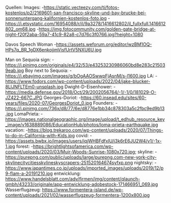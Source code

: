 Quellen:
Images: -https://static.vecteezy.com/ti/fotos-kostenlos/p2/2169601-san-francisco-skyline-und-bay-brucke-bei-sonnenuntergang-kalifornien-kostenlos-foto.jpg -https://i.etsystatic.com/16954088/r/il/9a3278/1416612802/il_fullxfull.1416612802_om68.jpg -https://img.fotocommunity.com/golden-gate-bridge-at-night-f20f2aba-59a7-41c9-82a8-c7d76c3f0766.jpg?height=1080

Davos Speech Woman -https://assets.weforum.org/editor/wzBM1OQ-HPs7q_BR_1gDX6enkojjmVisfUrtV5NXU6U.jpg

Man on Sequoia sign: -https://i.pinimg.com/originals/e4/32/53/e43253230986060bd8e283c215039eab.jpg
Boy next to Sequoia: -https://i.ebayimg.com/images/g/bOgAAOSwwpFjAsnM/s-l1600.jpg
LA: -https://www.fodors.com/wp-content/uploads/2022/04/jake-blucker-8LlJNFLTEm0-unsplash.jpg
Dwight-D-Eisenhower: -https://media.defense.gov/2018/Oct/29/2002056764/-1/-1/0/181029-O-JZ422-667C.JPG
Georges-Doriot: -https://60.insead.edu/sites/60-years/files/2020-07/GeorgesDoriot_0.jpg
Founders: -https://i.pinimg.com/736x/d8/77/6e/d8776e1bb34c878303a5c2fbc9ed9b13.jpg
LomaPrieta: -https://images.nationalgeographic.org/image/upload/t_edhub_resource_key_image/v1638889086/EducationHub/photos/loma-prieta-earthquake.jpg
vacation: -https://blog.trekaroo.com/wp-content/uploads/2020/07/Things-to-do-in-California-with-Kids.jpg
covid: -https://assets.bwbx.io/images/users/iqjWHBFdfxIU/i3k6rE6JU2W4/v1/-1x-1.jpg
forest: -https://brightlightsofamerica.com/wp-content/uploads/2020/03/Muir-Woods-Sunrise-1080x720.jpg;
skyline: -https://purepng.com/public/uploads/large/purepng.com-new-york-city-skylinecitycitiesskylineskyscrapers-251520164674syfxp.png
nightsky: -https://www.japantimes.co.jp/uploads/imported_images/uploads/2019/12/p9-flam-a-20191210.jpg
entwicklung: https://www.handelsblatt.com/adv/firmen/img/content/qlaunch-gmbh/43233/originale/app-entwicklung-adobestock-171466951_069.jpg
Wasserflugzeug: https://www.formentera-island.de/wp-content/uploads/2021/02/wasserflugzeug-formentera-1200x800.jpg

